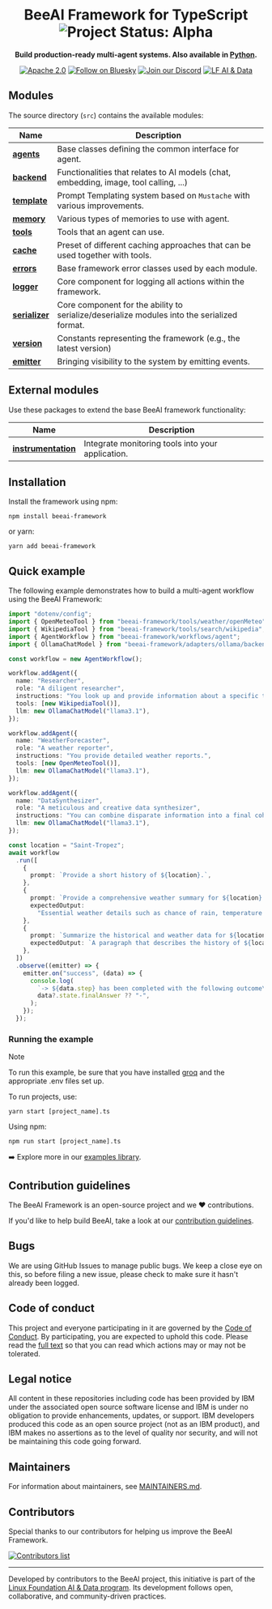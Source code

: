 <div align="center">
  
# BeeAI Framework for TypeScript <img align="center" alt="Project Status: Alpha" src="https://img.shields.io/badge/Status-Beta-blue">

**Build production-ready multi-agent systems. Also available in <a href="https://github.com/i-am-bee/beeai-framework/tree/main/python">Python</a>.**

[![Apache 2.0](https://img.shields.io/badge/Apache%202.0-License-EA7826?style=plastic&logo=apache&logoColor=white)](https://github.com/i-am-bee/beeai-framework?tab=Apache-2.0-1-ov-file#readme)
[![Follow on Bluesky](https://img.shields.io/badge/Follow%20on%20Bluesky-0285FF?style=plastic&logo=bluesky&logoColor=white)](https://bsky.app/profile/beeaiagents.bsky.social)
[![Join our Discord](https://img.shields.io/badge/Join%20our%20Discord-7289DA?style=plastic&logo=discord&logoColor=white)](https://discord.com/invite/NradeA6ZNF)
[![LF AI & Data](https://img.shields.io/badge/LF%20AI%20%26%20Data-0072C6?style=plastic&logo=linuxfoundation&logoColor=white)](https://lfaidata.foundation/projects/)

</div>

## Modules

The source directory (`src`) contains the available modules:

| Name                                                | Description                                                                                 |
| --------------------------------------------------- | ------------------------------------------------------------------------------------------- |
| [**agents**](/typescript/docs/agents.md)            | Base classes defining the common interface for agent.                                       |
| [**backend**](/typescript/docs/backend.md)          | Functionalities that relates to AI models (chat, embedding, image, tool calling, ...)       |
| [**template**](/typescript/docs/templates.md)       | Prompt Templating system based on `Mustache` with various improvements.                     |
| [**memory**](/typescript/docs/memory.md)            | Various types of memories to use with agent.                                                |
| [**tools**](/typescript/docs/tools.md)              | Tools that an agent can use.                                                                |
| [**cache**](/typescript/docs/cache.md)              | Preset of different caching approaches that can be used together with tools.                |
| [**errors**](/typescript/docs/errors.md)            | Base framework error classes used by each module.                                           |
| [**logger**](/typescript/docs/logger.md)            | Core component for logging all actions within the framework.                                |
| [**serializer**](/typescript/docs/serialization.md) | Core component for the ability to serialize/deserialize modules into the serialized format. |
| [**version**](/typescript/docs/version.md)          | Constants representing the framework (e.g., the latest version)                             |
| [**emitter**](/typescript/docs/emitter.md)          | Bringing visibility to the system by emitting events.                                       |

## External modules

Use these packages to extend the base BeeAI framework functionality:

| Name                                                                                                                       | Description                                       |
| -------------------------------------------------------------------------------------------------------------------------- | ------------------------------------------------- |
| [**instrumentation**](https://github.com/Arize-ai/openinference/tree/main/js/packages/openinference-instrumentation-beeai) | Integrate monitoring tools into your application. |

## Installation

Install the framework using npm:

```shell
npm install beeai-framework
```

or yarn:

```shell
yarn add beeai-framework
```

## Quick example

The following example demonstrates how to build a multi-agent workflow using the BeeAI Framework:

```ts
import "dotenv/config";
import { OpenMeteoTool } from "beeai-framework/tools/weather/openMeteo";
import { WikipediaTool } from "beeai-framework/tools/search/wikipedia";
import { AgentWorkflow } from "beeai-framework/workflows/agent";
import { OllamaChatModel } from "beeai-framework/adapters/ollama/backend/chat";

const workflow = new AgentWorkflow();

workflow.addAgent({
  name: "Researcher",
  role: "A diligent researcher",
  instructions: "You look up and provide information about a specific topic.",
  tools: [new WikipediaTool()],
  llm: new OllamaChatModel("llama3.1"),
});

workflow.addAgent({
  name: "WeatherForecaster",
  role: "A weather reporter",
  instructions: "You provide detailed weather reports.",
  tools: [new OpenMeteoTool()],
  llm: new OllamaChatModel("llama3.1"),
});

workflow.addAgent({
  name: "DataSynthesizer",
  role: "A meticulous and creative data synthesizer",
  instructions: "You can combine disparate information into a final coherent summary.",
  llm: new OllamaChatModel("llama3.1"),
});

const location = "Saint-Tropez";
await workflow
  .run([
    {
      prompt: `Provide a short history of ${location}.`,
    },
    {
      prompt: `Provide a comprehensive weather summary for ${location} today.`,
      expectedOutput:
        "Essential weather details such as chance of rain, temperature and wind. Only report information that is available.",
    },
    {
      prompt: `Summarize the historical and weather data for ${location}.`,
      expectedOutput: `A paragraph that describes the history of ${location}, followed by the current weather conditions.`,
    },
  ])
  .observe((emitter) => {
    emitter.on("success", (data) => {
      console.log(
        `-> ${data.step} has been completed with the following outcome\n`,
        data?.state.finalAnswer ?? "-",
      );
    });
  });
```

### Running the example

> [!Note]
>
> To run this example, be sure that you have installed [groq](/typescript/docs/backend.md) and the appropriate .env files set up.

To run projects, use:

```shell
yarn start [project_name].ts
```

Using npm:

```shell
npm run start [project_name].ts
```

➡️ Explore more in our [examples library](/typescript/examples).

## Contribution guidelines

The BeeAI Framework is an open-source project and we ❤️ contributions.<br>

If you'd like to help build BeeAI, take a look at our [contribution guidelines](/typescript/CONTRIBUTING.md).

## Bugs

We are using GitHub Issues to manage public bugs. We keep a close eye on this, so before filing a new issue, please check to make sure it hasn't already been logged.

## Code of conduct

This project and everyone participating in it are governed by the [Code of Conduct](/CODE_OF_CONDUCT.md). By participating, you are expected to uphold this code. Please read the [full text](/CODE_OF_CONDUCT.md) so that you can read which actions may or may not be tolerated.

## Legal notice

All content in these repositories including code has been provided by IBM under the associated open source software license and IBM is under no obligation to provide enhancements, updates, or support. IBM developers produced this code as an open source project (not as an IBM product), and IBM makes no assertions as to the level of quality nor security, and will not be maintaining this code going forward.

## Maintainers

For information about maintainers, see [MAINTAINERS.md](https://github.com/i-am-bee/beeai-framework/blob/main/MAINTAINERS.md).

## Contributors

Special thanks to our contributors for helping us improve the BeeAI Framework.

<a href="https://github.com/i-am-bee/beeai-framework/graphs/contributors">
  <img alt="Contributors list" src="https://contrib.rocks/image?repo=i-am-bee/beeai-framework" />
</a>

---

Developed by contributors to the BeeAI project, this initiative is part of the [Linux Foundation AI & Data program](https://lfaidata.foundation/projects/). Its development follows open, collaborative, and community-driven practices.
